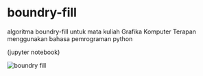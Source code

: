 # boundry-fill
algoritma boundry-fill untuk mata kuliah Grafika Komputer Terapan menggunakan bahasa pemrograman python

(jupyter notebook)


![boundry fill](https://github.com/Usri-Yusron/boundry-fill/assets/121416729/d8bf43d5-41d1-4d4a-a371-c5794e4a6eb0)
